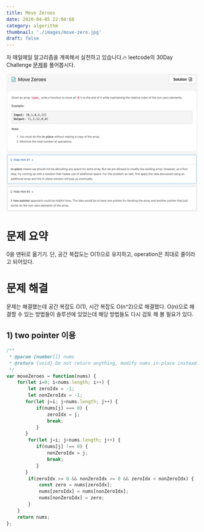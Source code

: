 ```yaml
---
title: Move Zeroes
date: 2020-04-05 22:04:68
category: algorithm
thumbnail: './images/move-zero.jpg'
draft: false
---
```



자 매일매일 알고리즘을 계쏙해서 실천하고 있습니다.🔥 leetcode의 30Day Challenge [문제](https://leetcode.com/explore/challenge/card/30-day-leetcoding-challenge/528/week-1/3286/)를 풀어봅시다. 

![move-zero](./images/move-zero.jpg)

# 문제 요약
0을 맨뒤로 옮기기. 단, 공간 복잡도는 O(1)으로 유지하고, operation은 최대로 줄이라고 되어있다.

# 문제 해결
문제는 해결했는데 공간 복잡도 O(1), 시간 복잡도 O(n^2)으로 해결했다. O(n)으로 해결할 수 있는 방법들이 솔루션에 있었는데 해당 방법들도 다시 검토 해 볼 필요가 있다.

## 1) two pointer 이용
```js
/**
 * @param {number[]} nums
 * @return {void} Do not return anything, modify nums in-place instead.
 */
var moveZeroes = function(nums) {
    for(let i=0; i<nums.length; i++) {
        let zeroIdx = -1;
        let nonZeroIdx = -1;
       for(let j=i; j<nums.length; j++) {
           if(nums[j] === 0) {
               zeroIdx = j;
               break;
           }
       }
        for(let j=i; j<nums.length; j++) {
           if(nums[j] !== 0) {
               nonZeroIdx = j;
               break;
           }
       }
        if(zeroIdx >= 0 && nonZeroIdx >= 0 && zeroIdx < nonZeroIdx) {
            const zero = nums[zeroIdx];
            nums[zeroIdx] = nums[nonZeroIdx];
            nums[nonZeroIdx] = zero;
        }
    }
    return nums;
};
```